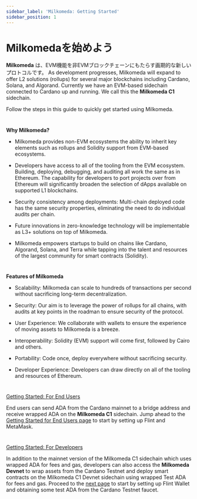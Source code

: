 ```yaml
---
sidebar_label: 'Milkomeda: Getting Started'
sidebar_position: 1
---
```


# Milkomedaを始めよう

**Milkomeda** は、EVM機能を非EVMブロックチェーンにもたらす画期的な新しいプロトコルです。 As development progresses, Milkomeda will expand to offer L2 solutions (rollups) for several major blockchains including Cardano, Solana, and Algorand. Currently we have an EVM-based sidechain connected to Cardano up and running. We call this the **Milkomeda C1** sidechain.

Follow the steps in this guide to quickly get started using Milkomeda.


#

**Why Milkomeda?**

-   Milkomeda provides non-EVM ecosystems the ability to inherit key elements such as rollups and Solidity support from EVM-based ecosystems.


-   Developers have access to all of the tooling from the EVM ecosystem. Building, deploying, debugging, and auditing all work the same as in Ethereum. The capability for developers to port projects over from Ethereum will significantly broaden the selection of dApps available on supported L1 blockchains.


-   Security consistency among deployments: Multi-chain deployed code has the same security properties, eliminating the need to do individual audits per chain.


-   Future innovations in zero-knowledge technology will be implementable as L3+ solutions on top of Milkomeda.


-   Milkomeda empowers startups to build on chains like Cardano, Algorand, Solana, and Terra while tapping into the talent and resources of the largest community for smart contracts (Solidity).


#

**Features of Milkomeda**

-   Scalability: Milkomeda can scale to hundreds of transactions per second without sacrificing long-term decentralization.


-   Security: Our aim is to leverage the power of rollups for all chains, with audits at key points in the roadman to ensure security of the protocol.


-   User Experience: We collaborate with wallets to ensure the experience of moving assets to Milkomeda is a breeze.


-   Interoperability: Solidity (EVM) support will come first, followed by Cairo and others.


-   Portability: Code once, deploy everywhere without sacrificing security.


-   Developer Experience: Developers can draw directly on all of the tooling and resources of Ethereum.


#

[Getting Started: For End Users](./for-end-users/)

End users can send ADA from the Cardano mainnet to a bridge address and receive wrapped ADA on the **Milkomeda C1** sidechain. Jump ahead to the [Getting Started for End Users page](./for-end-users) to start by setting up Flint and MetaMask.

#

[Getting Started: For Developers](./for-developers/)

In addition to the mainnet version of the Milkomeda C1 sidechain which uses wrapped ADA for fees and gas, developers can also access the **Milkomeda Devnet** to wrap assets from the Cardano Testnet and deploy smart contracts on the Milkomeda C1 Devnet sidechain using wrapped Test ADA for fees and gas. Proceed to the [next page](https://dcspark.gitbook.io/milkomeda-getting-started/for-developers) to start by setting up Flint Wallet and obtaining some test ADA from the Cardano Testnet faucet.
